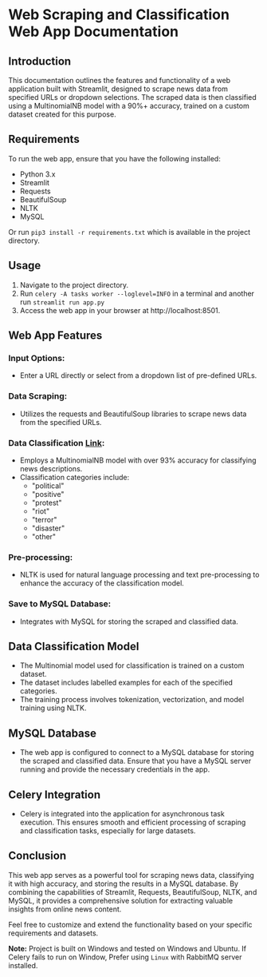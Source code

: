 # Web Scraping and Classification Web App Documentation

## Introduction
This documentation outlines the features and functionality of a web application built with Streamlit, designed to scrape news data from specified URLs or dropdown selections. The scraped data is then classified using a MultinomialNB model with a 90%+ accuracy, trained on a custom dataset created for this purpose.

## Requirements
To run the web app, ensure that you have the following installed:
- Python 3.x
- Streamlit
- Requests
- BeautifulSoup
- NLTK
- MySQL

Or run `pip3 install -r requirements.txt` which is available in the project directory.

## Usage
1. Navigate to the project directory.
2. Run `celery -A tasks worker --loglevel=INFO` in a terminal and another run `streamlit run app.py`
3. Access the web app in your browser at http://localhost:8501.

## Web App Features
### Input Options:
- Enter a URL directly or select from a dropdown list of pre-defined URLs.

### Data Scraping:
- Utilizes the requests and BeautifulSoup libraries to scrape news data from the specified URLs.

### Data Classification [Link](https://www.kaggle.com/datasets/akashhiremath25/eventclassifier-twitter-data-set/data):
- Employs a MultinomialNB model with over 93% accuracy for classifying news descriptions.
- Classification categories include:
  - "political"
  - "positive"
  - "protest"
  - "riot"
  - "terror"
  - "disaster"
  - "other"

### Pre-processing:
- NLTK is used for natural language processing and text pre-processing to enhance the accuracy of the classification model.

### Save to MySQL Database:
- Integrates with MySQL for storing the scraped and classified data.

## Data Classification Model
- The Multinomial model used for classification is trained on a custom dataset.
- The dataset includes labelled examples for each of the specified categories.
- The training process involves tokenization, vectorization, and model training using NLTK.

## MySQL Database
- The web app is configured to connect to a MySQL database for storing the scraped and classified data. Ensure that you have a MySQL server running and provide the necessary credentials in the app.

## Celery Integration
- Celery is integrated into the application for asynchronous task execution. This ensures smooth and efficient processing of scraping and classification tasks, especially for large datasets.

## Conclusion
This web app serves as a powerful tool for scraping news data, classifying it with high accuracy, and storing the results in a MySQL database. By combining the capabilities of Streamlit, Requests, BeautifulSoup, NLTK, and MySQL, it provides a comprehensive solution for extracting valuable insights from online news content.

Feel free to customize and extend the functionality based on your specific requirements and datasets.

**Note:** Project is built on Windows and tested on Windows and Ubuntu. If Celery fails to run on Window, Prefer using `Linux` with RabbitMQ server installed.
